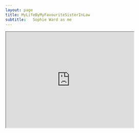```yaml
---
layout: page
title: MyLifeByMyFavouriteSisterInLaw
subtitle:   Sophie Ward as me
---
```



<iframe width="400" height="300"
src="https://youtu.be/m-19ZMxdNgo">
</iframe>
